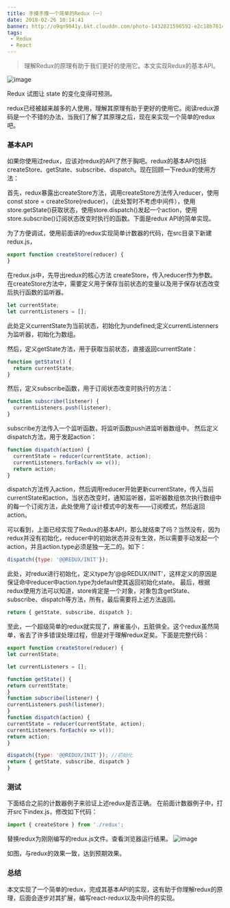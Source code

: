 ```yaml
---
title: 手摸手撸一个简单的Redux（一）
date: 2018-02-26 10:14:41
banner: http://o9qn9041y.bkt.clouddn.com/photo-1432821596592-e2c18b78144f.jpeg
tags:
 - Redux
 - React
---
```


> 理解Redux的原理有助于我们更好的使用它。本文实现Redux的基本API。

![image](http://o9qn9041y.bkt.clouddn.com/687474703a2f2f692e696d6775722e636f6d2f4a65567164514d2e706e67.png)

<!--more-->



Redux 试图让 state 的变化变得可预测。

redux已经被越来越多的人使用，理解其原理有助于更好的使用它。阅读redux源码是一个不错的办法，当我们了解了其原理之后，现在来实现一个简单的redux吧。

### 基本API
如果你使用过redux，应该对redux的API了然于胸吧。redux的基本API包括createStore、getState、subscribe、dispatch。现在回顾一下redux的使用方法：

首先，redux暴露出createStore方法，调用createStore方法传入reducer，使用const store = createStore(reducer)，（此处暂时不考虑中间件），使用store.getState()获取状态，使用store.dispatch()发起一个action，使用store.subscribe()订阅状态改变时执行的函数。下面是redux API的简单实现。

为了方便调试，使用前面讲的redux实现简单计数器的代码，在src目录下新建redux.js，

``` js
export function createStore(reducer) {
}
```

在redux.js中，先导出redux的核心方法 createStore，传入reducer作为参数。
在createStore方法中，需要定义用于保存当前状态的变量以及用于保存状态改变后执行函数的监听器。


``` js
let currentState;
let currentListeners = [];
```

此处定义currentState为当前状态，初始化为undefined;定义currentListenners为监听器，初始化为数组。

然后，定义getState方法，用于获取当前状态，直接返回currentState：

``` js
function getState() {
  return currentState;
}
```


然后，定义subscribe函数，用于订阅状态改变时执行的方法：

``` js
function subscribe(listener) {
  currentListeners.push(listener);
}
```

subscribe方法传入一个监听函数，将监听函数push进监听器数组中。
然后定义dispatch方法，用于发起action：

``` js
function dispatch(action) {
  currentState = reducer(currentState, action);
  currentListeners.forEach(v => v());
  return action;
}
```

dispatch方法传入action，然后调用reducer开始更新currentState，传入当前currentState和action，当状态改变时，通知监听器，监听器数组依次执行数组中的每一个订阅方法，此处使用了设计模式中的发布——订阅模式，然后返回action。

可以看到，上面已经实现了Redux的基本API，那么就结束了吗？当然没有，因为redux并没有初始化，reducer中的初始状态并没有生效，所以需要手动发起一个action，并且action.type必须是独一无二的。如下：

``` js
dispatch({type: '@@REDUX/INIT'});
```

此处，对redux进行初始化，定义type为'@@REDUX/INIT'，这样定义的原因是保证命中reducer中action.type为default使其返回初始化state。
最后，根据redux使用方法可以知道，store肯定是一个对象，对象包含getState、subscribe、dispatch等方法，所有，最后需要将上述方法返回。

``` js
return { getState, subscribe, dispatch };
```


至此，一个超级简单的redux就实现了，麻雀虽小，五脏俱全。这个redux虽然简单，省去了许多错误处理过程，但是对于理解redux足矣。下面是完整代码：

``` js
export function createStore(reducer) {
let currentState;

let currentListeners = [];

function getState() {
return currentState;
}
function subscribe(listener) {
currentListeners.push(listener);
}
function dispatch(action) {
currentState = reducer(currentState, action);
currentListeners.forEach(v => v());
return action;
}

dispatch({type: '@@REDUX/INIT'}); //初始化
return { getState, subscribe, dispatch }
}
```

### 测试
下面结合之前的计数器例子来验证上述redux是否正确。
在前面计数器例子中，打开src下index.js，修改如下代码：

``` js
import { createStore } from './redux';
```


替换redux为刚刚编写的redux.js文件。查看浏览器运行结果。
![image](http://o9qn9041y.bkt.clouddn.com/%E9%80%89%E5%8C%BA_184.png)

如图，与redux的效果一致，达到预期效果。

### 总结
本文实现了一个简单的redux，完成其基本API的实现，这有助于你理解redux的原理，后面会逐步对其扩展，编写react-redux以及中间件的实现。